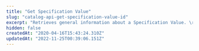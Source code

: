 ```yaml
---
title: "Get Specification Value"
slug: "catalog-api-get-specification-value-id"
excerpt: "Retrieves general information about a Specification Value. \r\n## Response body example\r\n\r\n```json\r\n{\r\n    \"FieldValueId\": 143,\r\n    \"FieldId\": 34,\r\n    \"Name\": \"Cotton\",\r\n    \"Text\": \"Cotton fibers\",\r\n    \"IsActive\": true,\r\n    \"Position\": 100\r\n}\r\n```"
hidden: false
createdAt: "2020-04-16T15:43:24.310Z"
updatedAt: "2022-11-25T00:39:06.151Z"
---
```

